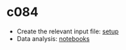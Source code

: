 # c084

- Create the relevant input file: [setup](osm-data-setup/README.md)
- Data analysis: [notebooks](data-analysis-notebooks)
